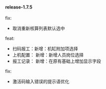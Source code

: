#### release-1.7.5

fix:

- 取消重新核算列表默认选中



feat:

- 扫码报工：新增：机缸附加项选择
- 上机配置：  新增：新增人员岗位选择
- 报工记录： 新增：在原有基础上增加显示字段

fix:

- 激活码输入错误的提示语优化

